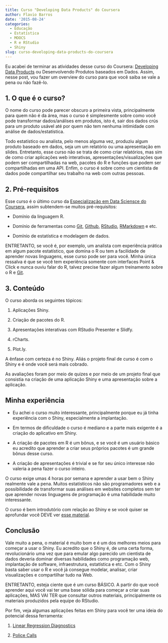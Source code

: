 ```yaml
---
title: Curso "Developing Data Products" do Coursera
author: Flavio Barros
date: '2015-08-24'
categories:
  - Educação
  - Estatística
  - MOOCS
  - R e RStudio
  - Shiny
slug: curso-developing-data-products-do-coursera
---
```


Eu acabei de terminar as atividades desse curso do Coursera: [Developing Data Products](https://www.coursera.org/course/devdataprod) ou Desenvolvendo Produtos baseados em Dados. Assim, nesse post, vou fazer um overview do curso para que você saiba se vale a pena ou não fazê-lo.

## 1. O que é o curso?

O nome do curso pode parecer obscuro a primeira vista, principalmente para quem não é da área, mas o curso é simplesmente sobre como você pode transformar dados/análises em produtos, isto é, sair dos dados crús para um produto usável até por quem não tem nenhuma intimidade com análise de dados/estatística.

Todo estatístico ou analista, pelo menos alguma vez, produziu algum produto baseado em dados, seja um  um relatório ou uma apresentação em slides. Entretanto, esse curso não se trata de como criar relatórios, mas sim de como criar aplicações web interativas, apresentações/visualizações que podem ser compartilhadas na web, pacotes do R e funções que podem ser compartilhadas em uma API. Enfim, o curso é sobre como um cientista de dados pode compartilhar seu trabalho na web com outras pessoas.

## 2. Pré-requisitos

Esse curso é o último curso da [Especialização em Data Sciensce do Coursera](https://www.coursera.org/specialization/jhudatascience/1), assim subtendem-se muitos pré-requisitos:

  * Domínio da linguagem R.

  * Domínio de ferramentas como [Git](https://git-scm.com/book/pt-br/v1/Primeiros-passos-No%C3%A7%C3%B5es-B%C3%A1sicas-de-Git), [Github](https://github.com/), [RStudio](https://www.rstudio.com/), [RMarkdown](http://rmarkdown.rstudio.com/) e etc.

  * Domínio de estatística e modelagem de dados.

ENTRETANTO, se você é, por exemplo, um analista com experiência prática em algum pacote estatístico, que domina o R ou tem a facilidade de aprender novas linguagens, esse curso pode ser para você. Minha única ressalva é que se você tem experiência somente com interfaces Point & Click e nunca ouviu falar do R, talvez precise fazer algum treinamento sobre o R e [Git](https://git-scm.com/book/pt-br/v1/Primeiros-passos-No%C3%A7%C3%B5es-B%C3%A1sicas-de-Git).

## 3. Conteúdo

O curso aborda os seguintes tópicos:

  1. Aplicações Shiny.

  2. Criação de pacotes do R.

  3. Apresentações interativas com RStudio Presenter e Slidfy.

  4. rCharts.

  5. Plot.ly.

A ênfase com certeza é no Shiny. Aliás o projeto final de curso é com o Shiny e é onde você será mais cobrado.

As avaliações foram por meio de quizes e por meio de um projeto final que consistia na criação de uma aplicação Shiny e uma apresentação sobre a aplicação.

## Minha experiência

  * Eu achei o curso muito interessante, principalmente porque eu já tinha experiência com o Shiny, especialmente a implantação.

  * Em termos de dificuldade o curso é mediano e a parte mais exigente é a criação do aplicativo em Shiny.

  * A criação de pacotes em R é um bônus, e se você é um usuário básico eu acredito que aprender a criar seus próprios pacotes é um grande bônus desse curso.

  * A criação de apresentações é trivial e se for seu único interesse não valeria a pena fazer o curso inteiro.

 O curso exige umas 4 horas por semana e aprender a usar bem o Shiny realmente vale a pena. Muitos estatísticos não são programadores web e a possibilidade de transformar suas análises em websites completos sem ter que aprender novas linguagens de programação é uma habilidade muito interessante.

O curso é bem introdutório com relação ao Shiny e se você quiser se aprofundar você DEVE ver [esse material](https://www.rstudio.com/resources/webinars/).

## Conclusão

Vale muito a pena, o material é muito bom e é um dos melhores meios para começar a usar o Shiny. Eu acredito que o Shiny é, de uma certa forma, revolucionário uma vez que para emular algo parecido um cientista de dados deveria dominar diversas habilidades como programação web, implantação de software, infraestrutura, estatística e etc. Com o Shiny basta saber usar o R e você já consegue modelar, analisar, criar visualizações e compartilhar tudo na Web.

ENTRETANTO, esteja ciente que é um curso BÁSICO. A partir do que você aprender aqui você vai ter uma base sólida para começar a criar suas aplicações, MAS VAI TER que consultar outros materiais, principalmente os materiais produzidos pela equipe do RStudio.

Por fim, veja algumas aplicações feitas em Shiny para você ter uma ideia do potencial dessa ferramenta:

  1. [Linear Regression Diagnostics](https://gallery.shinyapps.io/slr_diag/)

  2. [Police Calls](https://trestletech.shinyapps.io/dallas-police/)
